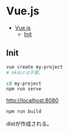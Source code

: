 # Vue.js

- [Vue.js](#vuejs)
  - [Init](#init)

## Init

``` sh
vue create my-project
# mkdirは不要。

cd my-project
npm run serve
```

[http://localhost:8080](http://localhost:8080)

``` sh
npm run build
```
distが作成される。

